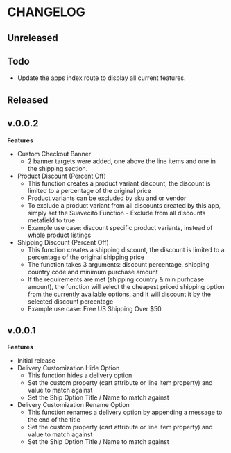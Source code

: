 # CHANGELOG

## Unreleased

## Todo

- Update the apps index route to display all current features.

## Released

## v.0.0.2

**Features**

- Custom Checkout Banner
  - 2 banner targets were added, one above the line items and one in the shipping section.
- Product Discount (Percent Off)
  - This function creates a product variant discount, the discount is limited to a percentage of the original price
  - Product variants can be excluded by sku and or vendor
  - To exclude a product variant from all discounts created by this app, simply set the Suavecito Function - Exclude from all discounts metafield to true
  - Example use case: discount specific product variants, instead of whole product listings
- Shipping Discount (Percent Off)
  - This function creates a shipping discount, the discount is limited to a percentage of the original shipping price
  - The function takes 3 arguments: discount percentage, shipping country code and minimum purchase amount
  - If the requirements are met (shipping country & min purhcase amount), the function will select the cheapest priced shipping option from the currently available options, and it will discount it by the selected discount percentage
  - Example use case: Free US Shipping Over $50.

## v.0.0.1

**Features**

- Initial release
- Delivery Customization Hide Option
  - This function hides a delivery option
  - Set the custom property (cart attribute or line item property) and value to match against
  - Set the Ship Option Title / Name to match against
- Delivery Customization Rename Option
  - This function renames a delivery option by appending a message to the end of the title
  - Set the custom property (cart attribute or line item property) and value to match against
  - Set the Ship Option Title / Name to match against
